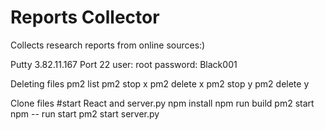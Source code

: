# Reports Collector

Collects research reports from online sources:)

Putty
	3.82.11.167 Port 22
	user: root
	password: Black001

Deleting files
    pm2 list
	pm2 stop x
	pm2 delete x
	pm2 stop y
	pm2 delete y

Clone files #start React and server.py
	npm install
	npm run build
	pm2 start npm  -- run start
    pm2 start server.py